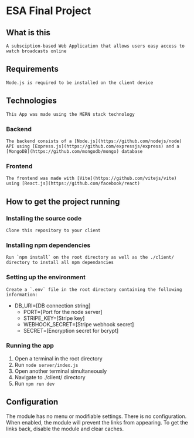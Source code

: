 # ESA Final Project

## What is this

    A subsciption-based Web Application that allows users easy access to watch broadcasts online

## Requirements

    Node.js is required to be installed on the client device

## Technologies

    This App was made using the MERN stack technology

### Backend

    The backend consists of a [Node.js](https://github.com/nodejs/node) API using [Express.js](https://github.com/expressjs/express) and a [MongoDB](https://github.com/mongodb/mongo) database

### Frontend

    The frontend was made with [Vite](https://github.com/vitejs/vite) using [React.js](https://github.com/facebook/react)

## How to get the project running

### Installing the source code

    Clone this repository to your client 

### Installing npm dependencies

    Run `npm install` on the root directory as well as the ./client/ directory to install all npm dependancies

### Setting up the environment 

    Create a `.env` file in the root directory containing the following information:

   - DB_URI=[DB connection string]
       - PORT=[Port for the node server]
       - STRIPE_KEY=[Stripe key]
       - WEBHOOK_SECRET=[Stripe webhook secret]
       - SECRET=[Encryption secret for bcrypt]

### Running the app

1. Open a terminal in the root directory
2. Run `node server/index.js`
3. Open another terminal simultaneously
4. Navigate to ./client/ directory
5. Run `npm run dev`

## Configuration

The module has no menu or modifiable settings. There is no configuration. When
enabled, the module will prevent the links from appearing. To get the links
back, disable the module and clear caches.
